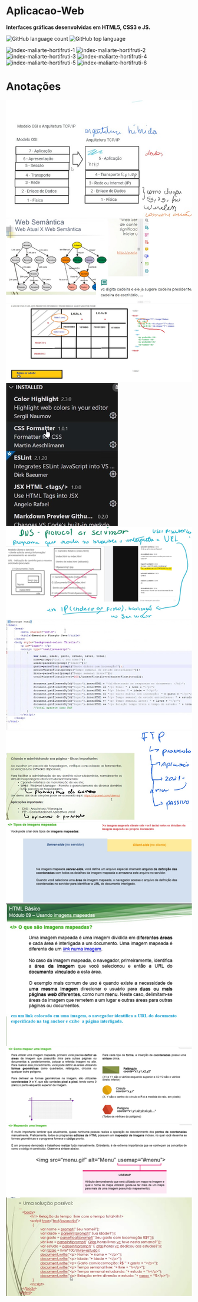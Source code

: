 # Aplicacao-Web
**Interfaces gráficas desenvolvidas em HTML5, CSS3 e JS.**


![GitHub language count](https://img.shields.io/github/languages/count/maliarte/Aplicacao-Web?style=social)
![GitHub top language](https://img.shields.io/github/languages/top/maliarte/Aplicacao-Web?style=social)

![index-maliarte-hortifruti-1](https://user-images.githubusercontent.com/42978269/115308013-794cfe80-a140-11eb-9eac-451ebf6d070a.jpg)
![index-maliarte-hortifruti-2](https://user-images.githubusercontent.com/42978269/115308030-81a53980-a140-11eb-9c93-17c946a34831.jpg)
![index-maliarte-hortifruti-3](https://user-images.githubusercontent.com/42978269/115308040-84079380-a140-11eb-9436-67142a695d00.jpg)
![index-maliarte-hortifruti-4](https://user-images.githubusercontent.com/42978269/115308054-879b1a80-a140-11eb-913f-f4c3d861de00.jpg)
![index-maliarte-hortifruti-5](https://user-images.githubusercontent.com/42978269/115308064-8b2ea180-a140-11eb-81b8-5330f328ac73.jpg)
![index-maliarte-hortifruti-6](https://user-images.githubusercontent.com/42978269/115308081-91bd1900-a140-11eb-971b-e3612354974d.jpg)

# Anotações
![](https://github.com/Maliarte/Aplicacao-Web/blob/main/2caw.jpg)
![](https://github.com/Maliarte/Aplicacao-Web/blob/main/arvore-dom-semantica-aqui.jpg)
![](https://github.com/Maliarte/Aplicacao-Web/blob/main/caso-uso-dicover.jpg)
![](https://github.com/Maliarte/Aplicacao-Web/blob/main/dev.sup.extensao.jpg)
![](https://github.com/Maliarte/Aplicacao-Web/blob/main/dns.jpg)
![](https://github.com/Maliarte/Aplicacao-Web/blob/main/estefane-javascript.jpg)
![](https://github.com/Maliarte/Aplicacao-Web/blob/main/ftps.jpg)
![](https://github.com/Maliarte/Aplicacao-Web/blob/main/html-img-map-1.jpg)
![](https://github.com/Maliarte/Aplicacao-Web/blob/main/html-img-map.jpg)
![](https://github.com/Maliarte/Aplicacao-Web/blob/main/html-img-map2.jpg)
![](https://github.com/Maliarte/Aplicacao-Web/blob/main/html-img-map3.jpg)
![](https://github.com/Maliarte/Aplicacao-Web/blob/main/java-exemplo-calc.jpg)



